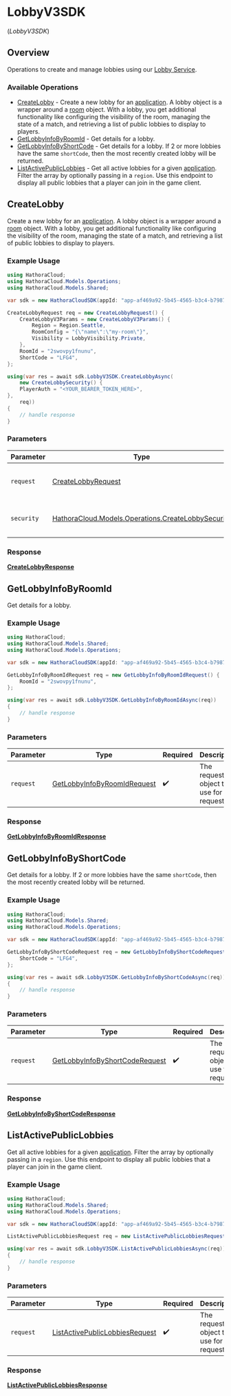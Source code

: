 # LobbyV3SDK
(*LobbyV3SDK*)

## Overview

Operations to create and manage lobbies using our [Lobby Service](https://hathora.dev/docs/lobbies-and-matchmaking/lobby-service).

### Available Operations

* [CreateLobby](#createlobby) - Create a new lobby for an [application](https://hathora.dev/docs/concepts/hathora-entities#application). A lobby object is a wrapper around a [room](https://hathora.dev/docs/concepts/hathora-entities#room) object. With a lobby, you get additional functionality like configuring the visibility of the room, managing the state of a match, and retrieving a list of public lobbies to display to players.
* [GetLobbyInfoByRoomId](#getlobbyinfobyroomid) - Get details for a lobby.
* [GetLobbyInfoByShortCode](#getlobbyinfobyshortcode) - Get details for a lobby. If 2 or more lobbies have the same `shortCode`, then the most recently created lobby will be returned.
* [ListActivePublicLobbies](#listactivepubliclobbies) - Get all active lobbies for a given [application](https://hathora.dev/docs/concepts/hathora-entities#application). Filter the array by optionally passing in a `region`. Use this endpoint to display all public lobbies that a player can join in the game client.

## CreateLobby

Create a new lobby for an [application](https://hathora.dev/docs/concepts/hathora-entities#application). A lobby object is a wrapper around a [room](https://hathora.dev/docs/concepts/hathora-entities#room) object. With a lobby, you get additional functionality like configuring the visibility of the room, managing the state of a match, and retrieving a list of public lobbies to display to players.

### Example Usage

```csharp
using HathoraCloud;
using HathoraCloud.Models.Operations;
using HathoraCloud.Models.Shared;

var sdk = new HathoraCloudSDK(appId: "app-af469a92-5b45-4565-b3c4-b79878de67d2");

CreateLobbyRequest req = new CreateLobbyRequest() {
    CreateLobbyV3Params = new CreateLobbyV3Params() {
        Region = Region.Seattle,
        RoomConfig = "{\"name\":\"my-room\"}",
        Visibility = LobbyVisibility.Private,
    },
    RoomId = "2swovpy1fnunu",
    ShortCode = "LFG4",
};

using(var res = await sdk.LobbyV3SDK.CreateLobbyAsync(
    new CreateLobbySecurity() {
    PlayerAuth = "<YOUR_BEARER_TOKEN_HERE>",
},
    req))
{
    // handle response
}
```

### Parameters

| Parameter                                                                                            | Type                                                                                                 | Required                                                                                             | Description                                                                                          |
| ---------------------------------------------------------------------------------------------------- | ---------------------------------------------------------------------------------------------------- | ---------------------------------------------------------------------------------------------------- | ---------------------------------------------------------------------------------------------------- |
| `request`                                                                                            | [CreateLobbyRequest](../../Models/Operations/CreateLobbyRequest.md)                                  | :heavy_check_mark:                                                                                   | The request object to use for the request.                                                           |
| `security`                                                                                           | [HathoraCloud.Models.Operations.CreateLobbySecurity](../../models/operations/CreateLobbySecurity.md) | :heavy_check_mark:                                                                                   | The security requirements to use for the request.                                                    |


### Response

**[CreateLobbyResponse](../../models/operations/CreateLobbyResponse.md)**


## GetLobbyInfoByRoomId

Get details for a lobby.

### Example Usage

```csharp
using HathoraCloud;
using HathoraCloud.Models.Shared;
using HathoraCloud.Models.Operations;

var sdk = new HathoraCloudSDK(appId: "app-af469a92-5b45-4565-b3c4-b79878de67d2");

GetLobbyInfoByRoomIdRequest req = new GetLobbyInfoByRoomIdRequest() {
    RoomId = "2swovpy1fnunu",
};

using(var res = await sdk.LobbyV3SDK.GetLobbyInfoByRoomIdAsync(req))
{
    // handle response
}
```

### Parameters

| Parameter                                                                             | Type                                                                                  | Required                                                                              | Description                                                                           |
| ------------------------------------------------------------------------------------- | ------------------------------------------------------------------------------------- | ------------------------------------------------------------------------------------- | ------------------------------------------------------------------------------------- |
| `request`                                                                             | [GetLobbyInfoByRoomIdRequest](../../Models/Operations/GetLobbyInfoByRoomIdRequest.md) | :heavy_check_mark:                                                                    | The request object to use for the request.                                            |


### Response

**[GetLobbyInfoByRoomIdResponse](../../models/operations/GetLobbyInfoByRoomIdResponse.md)**


## GetLobbyInfoByShortCode

Get details for a lobby. If 2 or more lobbies have the same `shortCode`, then the most recently created lobby will be returned.

### Example Usage

```csharp
using HathoraCloud;
using HathoraCloud.Models.Shared;
using HathoraCloud.Models.Operations;

var sdk = new HathoraCloudSDK(appId: "app-af469a92-5b45-4565-b3c4-b79878de67d2");

GetLobbyInfoByShortCodeRequest req = new GetLobbyInfoByShortCodeRequest() {
    ShortCode = "LFG4",
};

using(var res = await sdk.LobbyV3SDK.GetLobbyInfoByShortCodeAsync(req))
{
    // handle response
}
```

### Parameters

| Parameter                                                                                   | Type                                                                                        | Required                                                                                    | Description                                                                                 |
| ------------------------------------------------------------------------------------------- | ------------------------------------------------------------------------------------------- | ------------------------------------------------------------------------------------------- | ------------------------------------------------------------------------------------------- |
| `request`                                                                                   | [GetLobbyInfoByShortCodeRequest](../../Models/Operations/GetLobbyInfoByShortCodeRequest.md) | :heavy_check_mark:                                                                          | The request object to use for the request.                                                  |


### Response

**[GetLobbyInfoByShortCodeResponse](../../models/operations/GetLobbyInfoByShortCodeResponse.md)**


## ListActivePublicLobbies

Get all active lobbies for a given [application](https://hathora.dev/docs/concepts/hathora-entities#application). Filter the array by optionally passing in a `region`. Use this endpoint to display all public lobbies that a player can join in the game client.

### Example Usage

```csharp
using HathoraCloud;
using HathoraCloud.Models.Shared;
using HathoraCloud.Models.Operations;

var sdk = new HathoraCloudSDK(appId: "app-af469a92-5b45-4565-b3c4-b79878de67d2");

ListActivePublicLobbiesRequest req = new ListActivePublicLobbiesRequest() {};

using(var res = await sdk.LobbyV3SDK.ListActivePublicLobbiesAsync(req))
{
    // handle response
}
```

### Parameters

| Parameter                                                                                   | Type                                                                                        | Required                                                                                    | Description                                                                                 |
| ------------------------------------------------------------------------------------------- | ------------------------------------------------------------------------------------------- | ------------------------------------------------------------------------------------------- | ------------------------------------------------------------------------------------------- |
| `request`                                                                                   | [ListActivePublicLobbiesRequest](../../Models/Operations/ListActivePublicLobbiesRequest.md) | :heavy_check_mark:                                                                          | The request object to use for the request.                                                  |


### Response

**[ListActivePublicLobbiesResponse](../../models/operations/ListActivePublicLobbiesResponse.md)**


